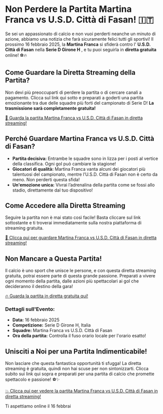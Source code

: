 # Non Perdere la Partita Martina Franca vs U.S.D. Città di Fasan! 🇮🇹

Se sei un appassionato di calcio e non vuoi perderti neanche un minuto di azione, abbiamo una notizia che farà sicuramente felici tutti gli sportivi! Il prossimo 16 febbraio 2025, la **Martina Franca** si sfiderà contro l' **U.S.D. Città di Fasan** nella **Serie D Girone H** , e tu puoi seguirla in **diretta gratuita** online! ⚽🔥

## Come Guardare la Diretta Streaming della Partita?

Non devi più preoccuparti di perdere la partita o di cercare canali a pagamento. Clicca sul link qui sotto e preparati a goderti una partita emozionante tra due delle squadre più forti del campionato di Serie D! **La trasmissione sarà completamente gratuita!**

[🎥 Guarda la partita Martina Franca vs U.S.D. Città di Fasan in diretta streaming!](https://tinyurl.com/livestreamfreeo?st=Martina+Franca+vs+U.S.D.+Citt%C3%A0+di+Fasan&si=ghc)

## Perché Guardare Martina Franca vs U.S.D. Città di Fasan?

- **Partita decisiva:** Entrambe le squadre sono in lizza per i posti al vertice della classifica. Ogni gol può cambiare la stagione!
- **Giocatori di qualità:** Martina Franca vanta alcuni dei giocatori più talentuosi del campionato, mentre l’U.S.D. Città di Fasan non è certo da meno. Non perderti questa sfida!
- **Un'emozione unica:** Vivrai l’adrenalina della partita come se fossi allo stadio, direttamente dal tuo dispositivo!

## Come Accedere alla Diretta Streaming

Seguire la partita non è mai stato così facile! Basta cliccare sul link sottostante e ti troverai immediatamente sulla nostra piattaforma di streaming gratuita.

[🔴 Clicca qui per guardare Martina Franca vs U.S.D. Città di Fasan in diretta streaming!](https://tinyurl.com/livestreamfreeo?st=Martina+Franca+vs+U.S.D.+Citt%C3%A0+di+Fasan&si=ghc)

## Non Mancare a Questa Partita!

Il calcio è uno sport che unisce le persone, e con questa diretta streaming gratuita, potrai essere parte di questa grande passione. Preparati a vivere ogni momento della partita, dalle azioni più spettacolari ai gol che decideranno il destino della gara!

[🔥 Guarda la partita in diretta gratuita qui!](https://tinyurl.com/livestreamfreeo?st=Martina+Franca+vs+U.S.D.+Citt%C3%A0+di+Fasan&si=ghc)

### Dettagli sull'Evento:

- **Data:** 16 febbraio 2025
- **Competizione:** Serie D Girone H, Italia
- **Squadre:** Martina Franca vs U.S.D. Città di Fasan
- **Ora della partita:** Controlla il fuso orario locale per l'orario esatto!

## Unisciti a Noi per una Partita Indimenticabile!

Non lasciare che questa fantastica opportunità ti sfugga! La diretta streaming è gratuita, quindi non hai scuse per non sintonizzarti. Clicca subito sui link qui sopra e preparati per una partita di calcio che promette spettacolo e passione! ⚽✨

[💥 Clicca qui per vedere la partita Martina Franca vs U.S.D. Città di Fasan in diretta streaming!](https://tinyurl.com/livestreamfreeo?st=Martina+Franca+vs+U.S.D.+Citt%C3%A0+di+Fasan&si=ghc)

Ti aspettiamo online il 16 febbrai
